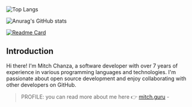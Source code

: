 <div style="display: flex;">
  <a href="https://git.io/awesome-stats-card">
<!--     <img src="https://awesome-github-stats.azurewebsites.net/user-stats/mitch1009" alt="My Awesome Stats" /> -->
  </a>
  <img src="https://github-readme-stats-ten-rust-77.vercel.app/api/top-langs/?username=mitch1009&hide_progress=false" alt="Top Langs" />
</div>


![Anurag's GitHub stats](https://github-readme-stats-ten-rust-77.vercel.app/api?username=mitch1009&show=reviews,discussions_started,discussions_answered,prs_merged,prs_merged_percentage)

[![Readme Card](https://github-readme-stats-ten-rust-77.vercel.app/api/pin/?username=mitch1009&repo=slap)](https://github.com/mitch1009/slap)

## Introduction
Hi there! I'm Mitch Chanza, a software developer with over 7 years of experience in various programming languages and technologies. I'm passionate about open source development and enjoy collaborating with other developers on GitHub.
> PROFILE: you can read more about me here 👉 [mitch.guru](https://mitch.guru) - 
